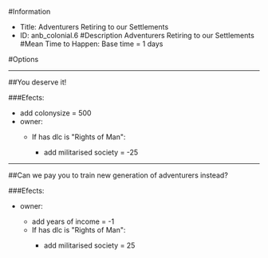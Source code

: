 #Information
 - Title: Adventurers Retiring to our Settlements
 - ID: anb_colonial.6
#Description
Adventurers Retiring to our Settlements
#Mean Time to Happen:
Base time = 1 days

#Options

___
##You deserve it!

###Efects:<ul><li>add colonysize = 500</li><li>owner:</li><ul><li>If has dlc is "Rights of Man":</li><ul><li>add militarised society = -25</li></ul></ul></ul>

___
##Can we pay you to train new generation of adventurers instead?

###Efects:<ul><li>owner:</li><ul><li>add years of income = -1</li><li>If has dlc is "Rights of Man":</li><ul><li>add militarised society = 25</li></ul></ul></ul>
